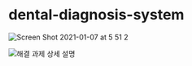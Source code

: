 # dental-diagnosis-system

![Screen Shot 2021-01-07 at 5 51 2](https://user-images.githubusercontent.com/55430747/130364890-52354f50-9115-4d05-a65f-a76258650eb4.png)

![해결 과제 상세 설명](https://user-images.githubusercontent.com/55430747/130364836-8a8f7039-5493-4df8-9513-8369f67793dc.png)
